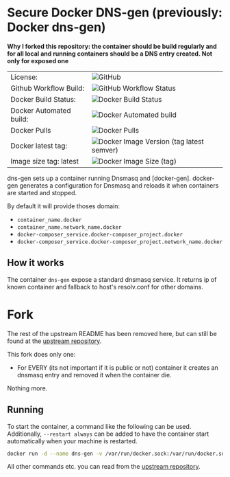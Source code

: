 # Secure Docker DNS-gen (previously: Docker dns-gen)

**Why I forked this repository: the container should be build regularly and for all local and running containers should be a DNS entry created. Not only for exposed one**


| ||
| --- | --- |
| License: |![GitHub](https://img.shields.io/github/license/8ear/docker-secure-dns-gen)|
| Github Workflow Build: | ![GitHub Workflow Status](https://img.shields.io/github/workflow/status/8ear/docker-secure-dns-gen/8earDockerCI) |
| Docker Build Status: | ![Docker Build Status](https://img.shields.io/docker/cloud/build/8ear/secure-dns-gen) |
| Docker Automated build: | ![Docker Automated build](https://img.shields.io/docker/cloud/automated/8ear/secure-dns-gen) |
| Docker Pulls | ![Docker Pulls](https://img.shields.io/docker/pulls/8ear/secure-dns-gen) |
| Docker latest tag: | ![Docker Image Version (tag latest semver)](https://img.shields.io/docker/v/8ear/secure-dns-gen/latest) |
| Image size tag: latest | ![Docker Image Size (tag)](https://img.shields.io/docker/image-size/8ear/secure-dns-gen/latest) |

dns-gen sets up a container running Dnsmasq and [docker-gen].
docker-gen generates a configuration for Dnsmasq and reloads it when containers are
started and stopped.

By default it will provide thoses domain:
- `container_name.docker`
- `container_name.network_name.docker`
- `docker-composer_service.docker-composer_project.docker`
- `docker-composer_service.docker-composer_project.network_name.docker`

## How it works

The container `dns-gen` expose a standard dnsmasq service. It returns ip of
known container and fallback to host's resolv.conf for other domains.

# Fork

The rest of the upstream README has been removed here, but can still be found at the [upstream repository](https://github.com/squarerobot/docker-dns-gen).

This fork does only one:
- For EVERY (its not important if it is public or not) container it creates an dnsmasq entry and removed it when the container die.

Nothing more.

## Running

To start the container, a command like the following can be used. Additionally, `--restart always` can be added to have the container start automatically when your machine is restarted.

```bash
docker run -d --name dns-gen -v /var/run/docker.sock:/var/run/docker.sock 8ear/secure-dns-gen
```
All other commands etc. you can read from the [upstream repository](https://github.com/squarerobot/docker-dns-gen).
